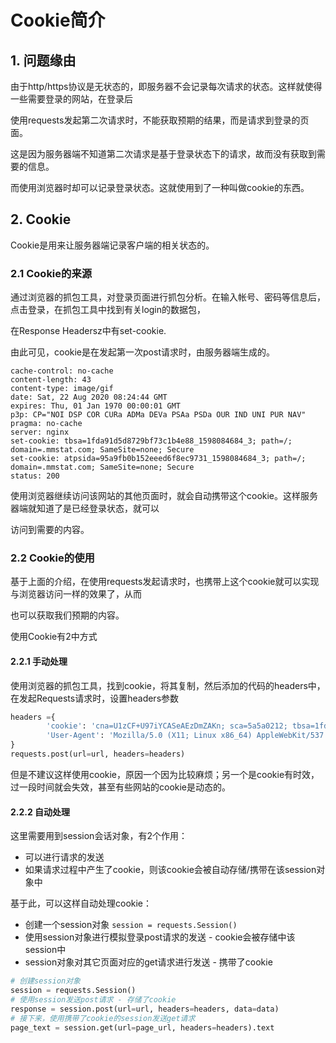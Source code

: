 # Cookie简介

## 1. 问题缘由

由于http/https协议是无状态的，即服务器不会记录每次请求的状态。这样就使得一些需要登录的网站，在登录后

使用requests发起第二次请求时，不能获取预期的结果，而是请求到登录的页面。

这是因为服务器端不知道第二次请求是基于登录状态下的请求，故而没有获取到需要的信息。

而使用浏览器时却可以记录登录状态。这就使用到了一种叫做cookie的东西。

## 2. Cookie

Cookie是用来让服务器端记录客户端的相关状态的。

### 2.1 Cookie的来源

通过浏览器的抓包工具，对登录页面进行抓包分析。在输入帐号、密码等信息后，点击登录，在抓包工具中找到有关login的数据包，

在Response Headersz中有set-cookie.

由此可见，cookie是在发起第一次post请求时，由服务器端生成的。

```
cache-control: no-cache
content-length: 43
content-type: image/gif
date: Sat, 22 Aug 2020 08:24:44 GMT
expires: Thu, 01 Jan 1970 00:00:01 GMT
p3p: CP="NOI DSP COR CURa ADMa DEVa PSAa PSDa OUR IND UNI PUR NAV"
pragma: no-cache
server: nginx
set-cookie: tbsa=1fda91d5d8729bf73c1b4e88_1598084684_3; path=/; domain=.mmstat.com; SameSite=none; Secure
set-cookie: atpsida=95a9fb0b152eeed6f8ec9731_1598084684_3; path=/; domain=.mmstat.com; SameSite=none; Secure
status: 200
```
使用浏览器继续访问该网站的其他页面时，就会自动携带这个cookie。这样服务器端就知道了是已经登录状态，就可以

访问到需要的内容。

### 2.2 Cookie的使用

基于上面的介绍，在使用requests发起请求时，也携带上这个cookie就可以实现与浏览器访问一样的效果了，从而

也可以获取我们预期的内容。

使用Cookie有2中方式

#### 2.2.1 手动处理

使用浏览器的抓包工具，找到cookie，将其复制，然后添加的代码的headers中，在发起Requests请求时，设置headers参数

```python
headers ={
		'cookie': 'cna=U1zCF+U97iYCASeAEzDmZAKn; sca=5a5a0212; tbsa=1fda91d5d8729bf73c1b4e88_1598084654_2; atpsida=95a9fb0b152eeed6f8ec9731_1598084654_2; atpsidas=26452b9ec21671f76c187d22_1598084654_2; cad=1741544c10c-5750485462922608630001; cap=4be3',
		'User-Agent': 'Mozilla/5.0 (X11; Linux x86_64) AppleWebKit/537.36 (KHTML, like Gecko) Chrome/84.0.4147.125 Safari/537.36'
}
requests.post(url=url, headers=headers)
```
但是不建议这样使用cookie，原因一个因为比较麻烦；另一个是cookie有时效，过一段时间就会失效，甚至有些网站的cookie是动态的。

#### 2.2.2 自动处理

这里需要用到session会话对象，有2个作用：
- 可以进行请求的发送
- 如果请求过程中产生了cookie，则该cookie会被自动存储/携带在该session对象中

基于此，可以这样自动处理cookie：
- 创建一个session对象 `session = requests.Session()` 
- 使用session对象进行模拟登录post请求的发送 - cookie会被存储中该session中
- session对象对其它页面对应的get请求进行发送 - 携带了cookie

```python
# 创建session对象
session = requests.Session()
# 使用session发送post请求 - 存储了cookie
response = session.post(url=url, headers=headers, data=data)
# 接下来，使用携带了cookie的session发送get请求
page_text = session.get(url=page_url, headers=headers).text
```


